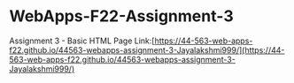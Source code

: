# WebApps-F22-Assignment-3
Assignment 3 - Basic HTML
Page Link:[https://44-563-web-apps-f22.github.io/44563-webapps-assignment-3-Jayalakshmi999/](https://44-563-web-apps-f22.github.io/44563-webapps-assignment-3-Jayalakshmi999/)
